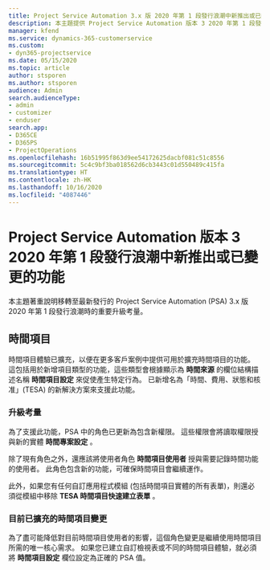 ```yaml
---
title: Project Service Automation 3.x 版 2020 年第 1 段發行浪潮中新推出或已變更的功能
description: 本主題提供 Project Service Automation 版本 3 2020 年第 1 段發行浪潮中新推出或已變更功能的相關資訊。
manager: kfend
ms.service: dynamics-365-customerservice
ms.custom:
- dyn365-projectservice
ms.date: 05/15/2020
ms.topic: article
author: stsporen
ms.author: stsporen
audience: Admin
search.audienceType:
- admin
- customizer
- enduser
search.app:
- D365CE
- D365PS
- ProjectOperations
ms.openlocfilehash: 16b51995f863d9ee54172625dacbf081c51c8556
ms.sourcegitcommit: 5c4c9bf3ba018562d6cb3443c01d550489c415fa
ms.translationtype: HT
ms.contentlocale: zh-HK
ms.lasthandoff: 10/16/2020
ms.locfileid: "4087446"
---
```

# <a name="whats-new-or-changed-in-project-service-automation-version-3-wave-1-2020"></a>Project Service Automation 版本 3 2020 年第 1 段發行浪潮中新推出或已變更的功能
本主題著重說明移轉至最新發行的 Project Service Automation (PSA) 3.x 版 2020 年第 1 段發行浪潮時的重要升級考量。

## <a name="time-entry"></a>時間項目
時間項目體驗已擴充，以便在更多客戶案例中提供可用於擴充時間項目的功能。 這包括用於新增項目類型的功能，這些類型會根據顯示為 **時間來源** 的欄位結構描述名稱 **時間項目設定** 來促使產生特定行為。 已新增名為「時間、費用、狀態和核准」(TESA) 的新解決方案來支援此功能。

### <a name="upgrade-consideration"></a>升級考量
為了支援此功能，PSA 中的角色已更新為包含新權限。 這些權限會將讀取權限授與新的實體 **時間專案設定** 。

除了現有角色之外，還應該將使用者角色 **時間項目使用者** 授與需要記錄時間功能的使用者。 此角色包含新的功能，可確保時間項目會繼續運作。

此外，如果您有任何自訂應用程式模組 (包括時間項目實體的所有表單)，則還必須從模組中移除 **TESA 時間項目快速建立表單** 。

### <a name="currently-extended-time-entry-changes"></a>目前已擴充的時間項目變更
為了盡可能降低對目前時間項目使用者的影響，這個角色變更是繼續使用時間項目所需的唯一核心需求。 如果您已建立自訂檢視表或不同的時間項目體驗，就必須將 **時間項目設定** 欄位設定為正確的 PSA 值。
